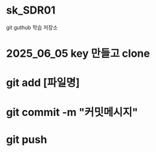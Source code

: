 # sk_SDR01
git guthub 학습 저장소
# 2025_06_05 key 만들고 clone
# git add [파일명]
# git commit -m "커밋메시지"
# git push
